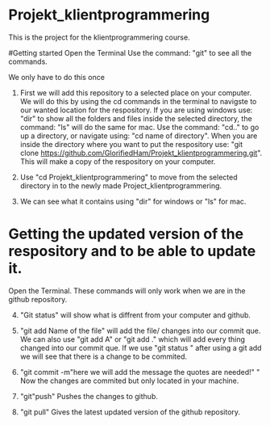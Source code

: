 # Projekt_klientprogrammering
This is the project for the klientprogrammering course.

#Getting started
Open the Terminal
Use the command: "git" to see all the commands.

We only have to do this once

1. First we will add this repository to a selected place on your computer. We will do this by using the cd commands in the terminal to navigste to our wanted location for the respository. If you are using windows use: "dir" to show all the folders and files inside the selected directory, the command: "ls" will do the same for mac. Use the command: "cd.." to go up a directory, or navigate using:  "cd name of directory". When you are inside the directory where you want to put the respository use: "git clone https://github.com/GlorifiedHam/Projekt_klientprogrammering.git". This will make a copy of the respository on your computer.

2. Use "cd Projekt_klientprogrammering" to move from the selected directory in to the newly made Project_klientprogrammering.

3. We can see what it contains using "dir" for windows or "ls" for mac.

# Getting the updated version of the respository and to be able to update it.
Open the Terminal.
These commands will only work when we are in the github repository.

4. "Git status" will show what is diffrent from your computer and github.

5. "git add Name of the file" will add the file/ changes into our commit que. We can also use "git add A" or "git add ." which will add every thing changed into our commit que. If we use "git status " after using a git add we will see that there is a change to be commited.

6. "git commit -m"here we will add the message the quotes are needed!" " Now the changes are commited but only located in your machine.

7. "git"push" Pushes the changes to github.

8. "git pull" Gives the latest updated version of the github repository.




 
